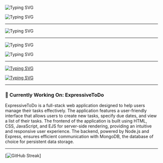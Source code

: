 ![Typing SVG](https://readme-typing-svg.demolab.com?font=Fira+Code&duration=2000&pause=6000&color=44F711&random=false&width=435&lines=Hi%2C+I'm+Richard!)

![Typing SVG](https://readme-typing-svg.demolab.com?font=Fira+Code&duration=2000&pause=6000&color=29F7B5&random=false&width=435&lines=...a+Full-Stack+Software+Developer.)

-----

![Typing SVG](https://readme-typing-svg.demolab.com?font=Fira+Code&duration=2000&pause=60000&color=EE8FF7&random=false&width=435&lines=STATUS%3A+%5BOPEN+TO+WORK%5D)

-----

![Typing SVG](https://readme-typing-svg.demolab.com?font=Fira+Code&duration=2000&pause=60000&random=false&width=435&lines=Los+Angeles%2C+CA)

![Typing SVG](https://readme-typing-svg.demolab.com?font=Fira+Code&duration=2000&pause=60000&random=false&width=435&lines=Stack%3A+JavaScript%2FMERN)

-----
[![Typing SVG](https://readme-typing-svg.demolab.com?font=Fira+Code&duration=2000&pause=60000&color=E2F765&random=false&width=435&lines=>>Portfolio<<)](https://www.richardsong.dev)




[![Typing SVG](https://readme-typing-svg.demolab.com?font=Fira+Code&duration=2000&pause=60000&color=E2F765&random=false&width=435&lines=>>LinkedIn<<)](https://www.linkedin.com/in/song-richard)




-----
### 🚧 Currently Working On: ExpressiveToDo

ExpressiveToDo is a full-stack web application designed to help users manage their tasks effectively. The application features a user-friendly interface that allows users to create new tasks, specify due dates, and view a list of their tasks. The frontend of the application is built using HTML, CSS, JavaScript, and EJS for server-side rendering, providing an intuitive and responsive user experience. The backend, powered by Node.js and Express, ensures efficient communication with MongoDB, the database of choice for persistent data storage.

-----
[![GitHub Streak](https://streak-stats.demolab.com?user=Song-richard&theme=dark)]
